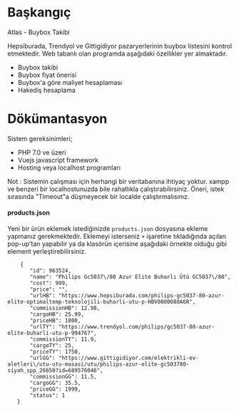 # Başkangıç
Atlas - Buybox Takibi

Hepsiburada, Trendyol ve Gittigidiyor pazaryerlerinin buybox listesini kontrol etmektedir. 
Web tabanlı olan programda aşağıdaki özellikler yer almaktadır.

- Buybox takibi
- Buybox fiyat önerisi
- Buybox'a göre maliyet hesaplaması
- Hakediş hesaplama


# Dökümantasyon

Sistem gereksinimleri;
- PHP 7.0 ve üzeri
- Vuejs javascript framework
- Hosting veya localhost programları

Not : Sistemin çalışması için herhangi bir veritabanına ihtiyaç yoktur. xampp ve benzeri bir localhostunuzda bile rahatlıkla çalıştırabilirsiniz. 
  Öneri, istek sırasında "Timeout"a düşmeyecek bir localde çalıştırmalısınız.
  
 #### products.json
 Yeni bir ürün eklemek istediğinizde <code>products.json</code> dosyasına ekleme yapmanız gerekmektedir. Eklemeyi isterseniz <code>+</code> işaretine tıkladığında açılan pop-up'tan yapabilir ya da klasörün içerisine aşağıdaki örnekte olduğu gibi element yerleştirebilirsiniz.
 
 ```
     {
        "id": 963524,
        "name": "Philips Gc5037\/80 Azur Elite Buharlı Ütü GC5037\/80",
        "cost": 999,
        "price": "",
        "urlHB": "https://www.hepsiburada.com/philips-gc5037-80-azur-elite-optimaltemp-teknolojili-buharli-utu-p-HBV0000080A6R",
        "commissionHB": 12.98,
        "cargoHB": 25.99,
        "priceHB": 1800,
        "urlTY": "https://www.trendyol.com/philips/gc5037-80-azur-elite-buharli-utu-p-994767",
        "commissionTY": 11.9,
        "cargoTY": 25,
        "priceTY": 1750,
        "urlGG": "https://www.gittigidiyor.com/elektrikli-ev-aletleri\/utu-utu-masasi/utu/philips-azur-elite-gc503780-siyah_spp_26650?id=689576046",
        "commissionGG": 11.5,
        "cargoGG": 35.5,
        "priceGG": 1999,
        "status": 1
    }
 ```
 

